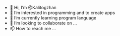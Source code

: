 - 👋 Hi, I’m @Kalitogzhan
- 👀 I’m interested in programming and to create apps
- 🌱 I’m currently learning program language
- 💞️ I’m looking to collaborate on ...
- 📫 How to reach me ...

<!---
Kalitogzhan/Kalitogzhan is a ✨ special ✨ repository because its `README.md` (this file) appears on your GitHub profile.
You can click the Preview link to take a look at your changes.
--->
